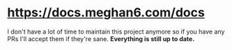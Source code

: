 # https://docs.meghan6.com/docs

I don't have a lot of time to maintain this project anymore so if you have any PRs I'll accept them if they're sane. **Everything is still up to date.**


